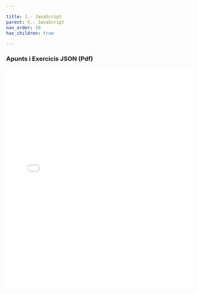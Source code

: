 ```yaml
---

title: 1.- JavaScript
parent: 5.- JavaScript
nav_order: 10
has_children: true

---
```





### Apunts i Exercicis JSON (Pdf)

<iframe src="JavaScript.pdf" width="100%" height="600px" style="border: none;"></iframe>
